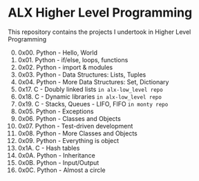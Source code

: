 # ALX Higher Level Programming

This repository contains the projects I undertook in Higher Level Programming

0. 0x00. Python - Hello, World
1. 0x01. Python - if/else, loops, functions
2. 0x02. Python - import & modules
3. 0x03. Python - Data Structures: Lists, Tuples
4. 0x04. Python - More Data Structures: Set, Dictionary
5. 0x17. C - Doubly linked lists `in alx-low_level repo`
6. 0x18. C - Dynamic libraries  `in alx-low_level repo`
7. 0x19. C - Stacks, Queues - LIFO, FIFO `in monty repo`
8. 0x05. Python - Exceptions
9. 0x06. Python - Classes and Objects
10. 0x07. Python - Test-driven development
11. 0x08. Python - More Classes and Objects
12. 0x09. Python - Everything is object
13. 0x1A. C - Hash tables
14. 0x0A. Python - Inheritance
15. 0x0B. Python - Input/Output
16. 0x0C. Python - Almost a circle
